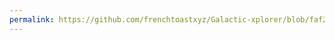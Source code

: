```yaml
---
permalink: https://github.com/frenchtoastxyz/Galactic-xplorer/blob/faf25adc623c62a5e90329b705e15939e1e67d30/html/Index.html
---
```


